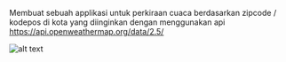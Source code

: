 Membuat sebuah applikasi untuk perkiraan cuaca berdasarkan zipcode / kodepos di kota yang diinginkan 
dengan menggunakan api https://api.openweathermap.org/data/2.5/

![alt text](https://github.com/bdgit08/Weather/blob/master/Screenshot_1578717580.png|width=200)

